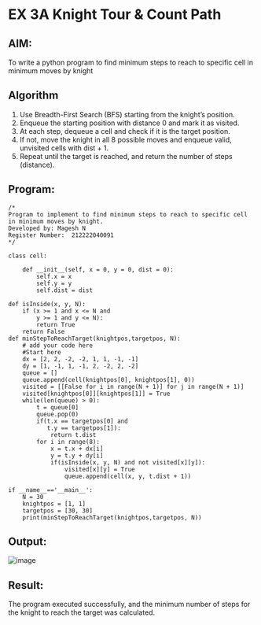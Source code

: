 # EX 3A Knight Tour & Count Path
## AIM:
To write a python program to find minimum steps to reach to specific cell in minimum moves by knight


## Algorithm
1. Use Breadth-First Search (BFS) starting from the knight’s position.
2. Enqueue the starting position with distance 0 and mark it as visited.
3. At each step, dequeue a cell and check if it is the target position.
4. If not, move the knight in all 8 possible moves and enqueue valid, unvisited cells with dist + 1.
5. Repeat until the target is reached, and return the number of steps (distance). 

## Program:
```
/*
Program to implement to find minimum steps to reach to specific cell in minimum moves by knight.
Developed by: Magesh N
Register Number:  212222040091
*/
```

```
class cell:
     
    def __init__(self, x = 0, y = 0, dist = 0):
        self.x = x
        self.y = y
        self.dist = dist

def isInside(x, y, N):
    if (x >= 1 and x <= N and
        y >= 1 and y <= N):
        return True
    return False
def minStepToReachTarget(knightpos,targetpos, N):
    # add your code here
    #Start here
    dx = [2, 2, -2, -2, 1, 1, -1, -1]
    dy = [1, -1, 1, -1, 2, -2, 2, -2]
    queue = []
    queue.append(cell(knightpos[0], knightpos[1], 0))
    visited = [[False for i in range(N + 1)] for j in range(N + 1)]
    visited[knightpos[0]][knightpos[1]] = True
    while(len(queue) > 0):
        t = queue[0]
        queue.pop(0)
        if(t.x == targetpos[0] and
           t.y == targetpos[1]):
            return t.dist
        for i in range(8):
            x = t.x + dx[i]
            y = t.y + dy[i]
            if(isInside(x, y, N) and not visited[x][y]):
                visited[x][y] = True
                queue.append(cell(x, y, t.dist + 1))
    
if __name__=='__main__':
    N = 30
    knightpos = [1, 1]
    targetpos = [30, 30]
    print(minStepToReachTarget(knightpos,targetpos, N))
```
## Output:
![image](https://github.com/user-attachments/assets/3f573282-07d9-4173-b48f-1046ecd3cb98)


## Result:
The program executed successfully, and the minimum number of steps for the knight to reach the target was calculated.
